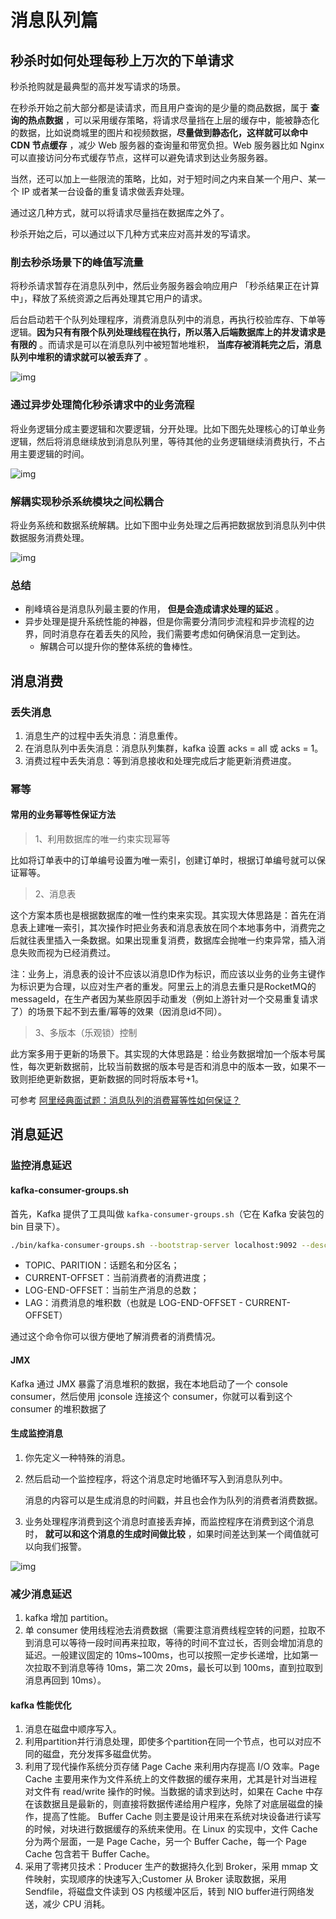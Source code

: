 # 消息队列篇

## 秒杀时如何处理每秒上万次的下单请求

秒杀抢购就是最典型的高并发写请求的场景。

在秒杀开始之前大部分都是读请求，而且用户查询的是少量的商品数据，属于 **查询的热点数据** ，可以采用缓存策略，将请求尽量挡在上层的缓存中，能被静态化的数据，比如说商城里的图片和视频数据，**尽量做到静态化，这样就可以命中 CDN 节点缓存** ，减少 Web 服务器的查询量和带宽负担。Web 服务器比如 Nginx 可以直接访问分布式缓存节点，这样可以避免请求到达业务服务器。

当然，还可以加上一些限流的策略，比如，对于短时间之内来自某一个用户、某一个 IP 或者某一台设备的重复请求做丢弃处理。

通过这几种方式，就可以将请求尽量挡在数据库之外了。

秒杀开始之后，可以通过以下几种方式来应对高并发的写请求。

### 削去秒杀场景下的峰值写流量

将秒杀请求暂存在消息队列中，然后业务服务器会响应用户 「秒杀结果正在计算中」，释放了系统资源之后再处理其它用户的请求。

后台启动若干个队列处理程序，消费消息队列中的消息，再执行校验库存、下单等逻辑。**因为只有有限个队列处理线程在执行，所以落入后端数据库上的并发请求是有限的** 。而请求是可以在消息队列中被短暂地堆积， **当库存被消耗完之后，消息队列中堆积的请求就可以被丢弃了** 。

![img](https://zq99299.github.io/note-architect/assets/img/de0a7a65a0bf51e1463d40d666a034ad.de0a7a65.jpg)

### 通过异步处理简化秒杀请求中的业务流程

将业务逻辑分成主要逻辑和次要逻辑，分开处理。比如下图先处理核心的订单业务逻辑，然后将消息继续放到消息队列里，等待其他的业务逻辑继续消费执行，不占用主要逻辑的时间。

![img](https://zq99299.github.io/note-architect/assets/img/3b19c4b5e93eeb32fd9665e330e6efaa.3b19c4b5.jpg)

### 解耦实现秒杀系统模块之间松耦合

将业务系统和数据系统解耦。比如下图中业务处理之后再把数据放到消息队列中供数据服务消费处理。

![img](https://zq99299.github.io/note-architect/assets/img/6e096e287f2c418f663ab201f435a5f6.6e096e28.jpg)

### 总结

- 削峰填谷是消息队列最主要的作用， **但是会造成请求处理的延迟** 。
- 异步处理是提升系统性能的神器，但是你需要分清同步流程和异步流程的边界，同时消息存在着丢失的风险，我们需要考虑如何确保消息一定到达。
  - 解耦合可以提升你的整体系统的鲁棒性。

## 消息消费

### 丢失消息

1. 消息生产的过程中丢失消息：消息重传。
2. 在消息队列中丢失消息：消息队列集群，kafka 设置 acks = all 或 acks = 1。
3. 消费过程中丢失消息：等到消息接收和处理完成后才能更新消费进度。

### 幂等

#### 常用的业务幂等性保证方法

> 1、利用数据库的唯一约束实现幂等

比如将订单表中的订单编号设置为唯一索引，创建订单时，根据订单编号就可以保证幂等。

> 2、消息表

这个方案本质也是根据数据库的唯一性约束来实现。其实现大体思路是：首先在消息表上建唯一索引，其次操作时把业务表和消息表放在同个本地事务中，消费完之后就往表里插入一条数据。如果出现重复消费，数据库会抛唯一约束异常，插入消息失败而视为已经消费过。

注：业务上，消息表的设计不应该以消息ID作为标识，而应该以业务的业务主键作为标识更为合理，以应对生产者的重发。阿里云上的消息去重只是RocketMQ的messageId，在生产者因为某些原因手动重发（例如上游针对一个交易重复请求了）的场景下起不到去重/幂等的效果（因消息id不同）。

> 3、多版本（乐观锁）控制

此方案多用于更新的场景下。其实现的大体思路是：给业务数据增加一个版本号属性，每次更新数据前，比较当前数据的版本号是否和消息中的版本一致，如果不一致则拒绝更新数据，更新数据的同时将版本号+1。

可参考 [阿里经典面试题：消息队列的消费幂等性如何保证？](https://objcoding.com/2021/07/27/message-dedup/)

## 消息延迟

### 监控消息延迟

#### kafka-consumer-groups.sh

首先，Kafka 提供了工具叫做 `kafka-consumer-groups.sh`（它在 Kafka 安装包的 bin 目录下）。

```sh
./bin/kafka-consumer-groups.sh --bootstrap-server localhost:9092 --describe --group test-consumer-group
```

- TOPIC、PARITION：话题名和分区名；
- CURRENT-OFFSET：当前消费者的消费进度；
- LOG-END-OFFSET：当前生产消息的总数；
- LAG：消费消息的堆积数（也就是 LOG-END-OFFSET - CURRENT-OFFSET）

通过这个命令你可以很方便地了解消费者的消费情况。

#### JMX

Kafka 通过 JMX 暴露了消息堆积的数据，我在本地启动了一个 console consumer，然后使用 jconsole 连接这个 consumer，你就可以看到这个 consumer 的堆积数据了

#### 生成监控消息

1. 你先定义一种特殊的消息。

2. 然后启动一个监控程序，将这个消息定时地循环写入到消息队列中。

   消息的内容可以是生成消息的时间戳，并且也会作为队列的消费者消费数据。

3. 业务处理程序消费到这个消息时直接丢弃掉，而监控程序在消费到这个消息时， **就可以和这个消息的生成时间做比较** ，如果时间差达到某一个阈值就可以向我们报警。

![img](https://zq99299.github.io/note-architect/assets/img/34820c0b27e66af37fda116a1a98347f.34820c0b.jpg)

### 减少消息延迟

1. kafka 增加 partition。
2. 单 consumer 使用线程池去消费数据（需要注意消费线程空转的问题，拉取不到消息可以等待一段时间再来拉取，等待的时间不宜过长，否则会增加消息的延迟。一般建议固定的 10ms~100ms，也可以按照一定步长递增，比如第一次拉取不到消息等待 10ms，第二次 20ms，最长可以到 100ms，直到拉取到消息再回到 10ms）。

#### kafka 性能优化

1. 消息在磁盘中顺序写入。
2. 利用partition并行消息处理，即使多个partition在同一个节点，也可以对应不同的磁盘，充分发挥多磁盘优势。
3. 利用了现代操作系统分页存储 Page Cache 来利用内存提高 I/O 效率。Page Cache 主要用来作为文件系统上的文件数据的缓存来用，尤其是针对当进程对文件有 read/write 操作的时候。当数据的请求到达时，如果在 Cache 中存在该数据且是最新的，则直接将数据传递给用户程序，免除了对底层磁盘的操作，提高了性能。 Buffer Cache 则主要是设计用来在系统对块设备进行读写的时候，对块进行数据缓存的系统来使用。在 Linux 的实现中，文件 Cache 分为两个层面，一是 Page Cache，另一个 Buffer Cache，每一个 Page Cache 包含若干 Buffer Cache。
4. 采用了零拷贝技术：Producer 生产的数据持久化到 Broker，采用 mmap 文件映射，实现顺序的快速写入;Customer 从 Broker 读取数据，采用 Sendfile，将磁盘文件读到 OS 内核缓冲区后，转到 NIO buffer进行网络发送，减少 CPU 消耗。